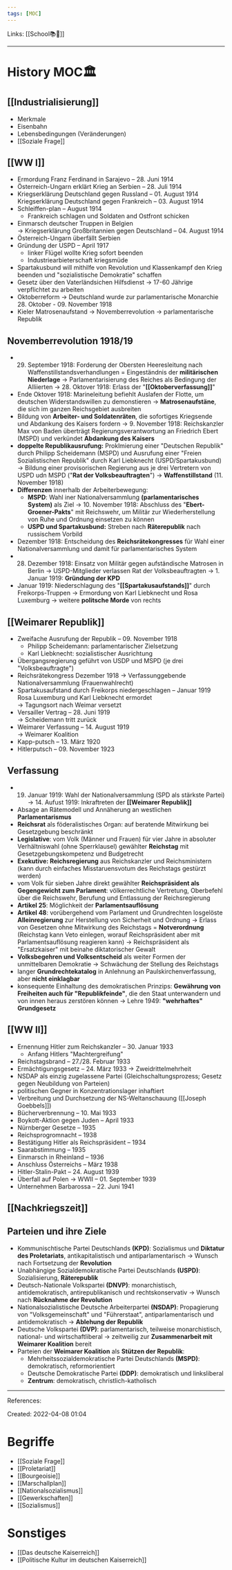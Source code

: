 ```yaml
---
tags: [MOC]
---
```

Links: [[School📚🏫]]
___
# History MOC🏛
## [[Industrialisierung]]
- Merkmale
- Eisenbahn
- Lebensbedingungen (Veränderungen)
- [[Soziale Frage]]
## [[WW I]]
- Ermordung Franz Ferdinand in Sarajevo – 28. Juni 1914  
- Österreich-Ungarn erklärt Krieg an Serbien – 28. Juli 1914  
- Kriegserklärung Deutschland gegen Russland – 01. August 1914  
  Kriegserklärung Deutschland gegen Frankreich – 03. August 1914  
- Schleiffen-plan – August 1914  
	- Frankreich schlagen und Soldaten and Ostfront schicken  
- Einmarsch deutscher Truppen in Belgien  
  -> Kriegserklärung Großbritannien gegen Deutschland – 04. August 1914  
- Österreich-Ungarn überfällt Serbien  
- Gründung der USPD – April 1917
	- linker Flügel wollte Krieg sofort beenden
	- Industriearbieterschaft kriegsmüde
- Spartakusbund will mithilfe von Revolution und Klassenkampf den Krieg beenden und "sozialistische Demokratie"  schaffen
- Gesetz über den Vaterländsichen Hilfsdienst -> 17-60 Jährige verpflichtet zu arbeiten
- Oktoberreform -> Deutschland wurde zur parlamentarische Monarchie 28. Oktober - 09. November 1918  
- Kieler Matrosenaufstand -> Novemberrevolution -> parlamentarische Republik  
## Novemberrevolution 1918/19
- 29. September 1918: Forderung der Obersten Heeresleitung nach Waffenstillstandsverhandlungen = Eingeständnis der **militärischen Niederlage** -> Parlamentarisierung des Reiches als Bedingung der Alliierten -> 28. Oktover 1918: Erlass der "**[[Oktoberverfassung]]**"
- Ende Oktover 1918: Marineleitung befiehlt Auslafen der Flotte, um deutschen Widerstandswillen zu demonstieren -> **Matrosenaufstäne**, die sich im ganzen Reichsgebiet ausbreiten
- Bildung von **Arbeiter- und Soldatenräten**, die sofortiges Kriegsende und Abdankung des Kaisers fordern -> 9. November 1918: Reichskanzler Max von Baden überträgt Regierungsverantwortung an Friedrich Ebert (MSPD) und verkündet **Abdankung des Kaisers**
- **doppelte Republikausrufung:** Proklmierung einer "Deutschen Republik" durch Philipp Scheidemann (MSPD) und Ausrufung einer "Freien Sozialistischen Republik" durch Karl Liebknecht (USPD/Spartakusbund) -> Bildung einer provisorischen Regierung aus je drei Vertretern von USPD udn MSPD ("**Rat der Volksbeauftragten**") -> **Waffenstillstand** (11. November 1918)
- **Differenzen** innerhalb der Arbeiterbewegung:
	- **MSPD**: Wahl iner Nationalversammlung **(parlamentarisches System)** als Ziel -> 10. November 1918: Abschluss des "**Ebert-Groener-Pakts**" mit Reichswehr, um Militär zur Wiederherstellung von Ruhe und Ordnung einsetzen zu können
	- **USPD und Spartakusbund:** Streben nach **Räterepublik** nach russischem Vorbild
- Dezember 1918: Entscheidung des **Reichsrätekongresses** für Wahl einer Nationalversammlung und damit für parlamentarisches System
- 28. Dezember 1918: Einsatz von Militär gegen aufständische Matrosen in Berlin -> USPD-Mitglieder verlassen Rat der Volksbeauftragten -> 1. Januar 1919: **Gründung der KPD**
- Januar 1919: Niederschlagung des "**[[Spartakusaufstands]]**" durch Freikorps-Truppen -> Ermordung von Karl Liebknecht und Rosa Luxemburg -> weitere **politsche Morde** von rechts
## [[Weimarer Republik]]
- Zweifache Ausrufung der Republik – 09. November 1918  
	- Philipp Scheidemann: parlamentarischer Zielsetzung  
	- Karl Liebknecht: sozialistischer Ausrichtung  
- Übergangsregierung geführt von USDP und MSPD (je drei "Volksbeauftragte")  
- Reichsrätekongress Dezember 1918 -> Verfassunggebende Nationalversammlung (Frauenwahlrecht)  
- Spartakusaufstand durch Freikorps niedergeschlagen – Januar 1919  
  Rosa Luxemburg und Karl Liebknecht ermordet  
  -> Tagungsort nach Weimar versetzt  
- Versailler Vertrag – 28. Juni 1919  
  -> Scheidemann tritt zurück  
- Weimarer Verfassung – 14. August 1919  
  -> Weimarer Koalition  
- Kapp-putsch – 13. März 1920  
- Hitlerputsch – 09. November 1923  
## Verfassung
- 19. Januar 1919: Wahl der Nationalversammlung (SPD als stärkste Partei) -> 14. Aufust 1919: Inkraftreten der **[[Weimarer Republik]]**
- Absage an Rätemodell und Annäherung an westlichen **Parlamentarismus**
- **Reichsrat** als föderalistisches Organ: auf beratende Mitwirkung bei Gesetzgebung beschränkt
- **Legislative**: vom Volk (Männer und Frauen) für vier Jahre in absoluter Verhältniswahl (ohne Sperrklausel) gewählter **Reichstag** mit Gesetzgebungskompetenz und Budgetrecht
- **Exekutive: Reichsregierung** aus Reichskanzler und Reichsministern (kann durch einfaches Misstaruensvotum des Reichstags gestürzt werden)
- vom Volk für sieben Jahre direkt gewählter **Reichspräsident als Gegengewicht zum Parlament**: völkerrechtliche Vertretung, Oberbefehl über die Reichswehr, Berufung und Entlassung der Reichsregierung
- **Artikel 25**: Möglichkeit der **Parlamentsauflösung**
- **Artikel 48**: vorübergehend vom Parlament und Grundrechten losgelöste **Alleinregierung** zur Herstellung von Sicherheit und Ordnung -> Erlass von Gesetzen ohne Mitwirkung des Reichstags = **Notverordnung** (Reichstag kann Veto einlegen, worauf Reichspräsident aber mit Parlamentsauflösung reagieren kann)
  -> Reichspräsident als "Ersatzkaiser" mit beinahe diktatorischer Gewalt
- **Volksbegehren und Volksentscheid** als weiter Formen der unmittelbaren Demokratie -> Schwächung der Stellung des Reichstags
- langer **Grundrechtekatalog** in Anlehnung an Paulskirchenverfassung, aber **nicht einklagbar**
- konsequente Einhaltung des demokratischen Prinzips: **Gewährung von Freiheiten auch für "Republikfeinde"**, die den Staat unterwandern und von innen heraus zerstören können -> Lehre 1949: **"wehrhaftes" Grundgesetz**
## [[WW II]]
- Ernennung Hitler zum Reichskanzler – 30. Januar 1933  
	- Anfang Hitlers "Machtergreifung"  
- Reichstagsbrand – 27./28. Februar 1933  
- Ermächtigungsgesetz – 24. März 1933 -> Zweidrittelmehrheit  
- NSDAP als einzig zugelassene Partei (Gleichschaltungsprozess; Gesetz gegen Neubildung von Parteien)  
- politischen Gegner in Konzentrationslager inhaftiert  
- Verbreitung und Durchsetzung der NS-Weltanschauung ([[Joseph Goebbels]])  
- Bücherverbrennung – 10. Mai 1933  
- Boykott-Aktion gegen Juden – April 1933  
- Nürnberger Gesetze – 1935  
- Reichsprogromnacht – 1938  
- Bestätigung Hitler als Reichspräsident – 1934  
- Saarabstimmung – 1935  
- Einmarsch in Rheinland – 1936  
- Anschluss Österreichs – März 1938  
- Hitler-Stalin-Pakt – 24. August 1939  
- Überfall auf Polen -> WWII – 01. September 1939  
- Unternehmen Barbarossa – 22. Juni 1941  
## [[Nachkriegszeit]]
## Parteien und ihre Ziele
- Kommunischtische Partei Deutschlands **(KPD)**: Sozialismus und **Diktatur des Proletariats**, antikapitalistisch und antiparlamentarisch -> Wunsch nach Fortsetzung der **Revolution**
- Unabhängige Sozialdemokratische Partei Deutschlands **(USPD)**: Sozialisierung, **Räterepublik**
- Deutsch-Nationale Volkspartei **(DNVP)**: monarchistisch, antidemokratisch, antirepublikanisch und rechtskonservativ -> Wunsch nach **Rücknahme der Revolution**
- Nationalsozialistische Deutsche Arbeiterpartei **(NSDAP)**: Propagierung von "Volksgemeinschaft" und "Führerstaat", antiparlamentarisch und antidemokratisch -> **Ablehung der Republik**
- Deutsche Volkspartei **(DVP)**: parlamentarisch, teilweise monarchistisch, national- und wirtschaftliberal -> zeitweilig zur **Zusammenarbeit mit Weimarer Koalition** bereit
- Parteien der **Weimarer Koalition** als **Stützen der Republik**:
	- Mehrheitssozialdemokratische Partei Deutschlands **(MSPD)**: demokratisch, reformorientiert
	- Deutsche Demokratische Partei **(DDP)**: demokratisch und linksliberal
	- **Zentrum**: demokratisch, christlich-katholisch
___
References:

Created: 2022-04-08 01:04
# Begriffe
- [[Soziale Frage]]
- [[Proletariat]]
- [[Bourgeoisie]]
- [[Marschallplan]]
- [[Nationalsozialismus]]
- [[Gewerkschaften]]
- [[Sozialismus]]
# Sonstiges 
- [[Das deutsche Kaiserreich]]
- [[Politische Kultur im deutschen Kaiserreich]]